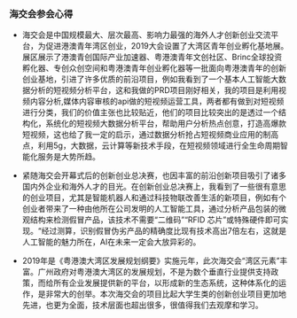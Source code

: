 ### 海交会参会心得

* 海交会是中国规模最大、层次最高、影响力最强的海外人才创新创业交流平台，为促进港澳青年湾区创业，2019大会设置了大湾区青年创业孵化基地展。展区展示了港澳青创国际产业加速器、粤港澳青年文创社区、Brinc全球投资孵化器、专创众创空间和粤港澳青年创业孵化器等一批面向粤港澳青年的创新创业基地，引进了许多优质的前沿项目，例如我看到了一个基本人工智能大数据分析的短视频分析平台，这和我做的PRD项目刚好相关，我的项目是利用视频内容分析,媒体内容审核的api做的短视频运营工具，两者都有做到对短视频进行分类，我们的价值主张也比较贴近，他们的项目比较突出的是透过一个结构化，系统化的短视频大数据分析平台，帮助用户分析热点创意，打造高爆款短视频，这也给了我一定的启示，通过数据分析抢占短视频商业应用的制高点，利用5g，大数据，云计算等新技术手段，在短视频领域进行全生命周期智能化服务是大势所趋。


* 紧随海交会开幕式后的创新创业总决赛，也因丰富的前沿创新项目吸引了诸多国内外企业和海外人才的目光。在创新创业总决赛上，我看到了一些很有意思的创业项目，尤其是智能机器人和通过科技物联改善生活的新项目，例如有个创业者带来了一种由他所在公司发明的人工智能工具，通过分析产品包装的微观结构来检测假冒产品，该技术不需要“二维码”“RFID 芯片”或特殊硬件即可实现。“经过测算，识别假冒伪劣产品的精确度比现有技术高出7倍左右，这就是人工智能的魅力所在，AI在未来一定会大放异彩的。

* 2019年是《粤港澳大湾区发展规划纲要》实施元年，此次海交会“湾区元素”丰富。广州政府对粤港澳大湾区的发展规划，不是为数个垂直行业提供支持政策，而给所有企业发展提供新的平台，以形成新的生态系统，这种体系化的运作，是非常大的创举。本次海交会的项目比起大学生类的创新创业项目更加地先进，也更为全面，技术层面也超出很多，很值得我们去观摩和学习。